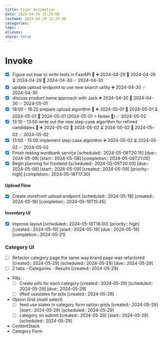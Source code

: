 ```yaml
---
title: Cigar Automation
date: 2024-04-29 15:29:00
lastmod: 2024-04-29 15:29:00
categories: 
tags: 
aliases: 
share: false 
---
```


# Invoke

- [x] Figure out how to write tests in FastAPI 🔺 ➕ 2024-04-29 🛫 2024-04-29 ⏳ 2024-04-29 📅 2024-04-30 ✅ 2024-04-30
- [x] update upload endpoint to use new search utility ➕ 2024-04-30 ✅ 2024-04-30
- [x] discuss product name approach with Jack ➕ 2024-04-30 📅 2024-04-30 ✅ 2024-05-01
- [x] 18:00 - 19:20 prepare upload algorithm 🔺 ➕ 2024-05-01 🛫 2024-05-01 ⏳ 2024-05-01 📅 2024-05-01 (2024-05-01 > Notes 📝) ✅ 2024-05-02
- [x] 13:10 - 13:50 write out the new step-case algorithm for refined candidates 🔺 ➕ 2024-05-02 🛫 2024-05-02 ⏳ 2024-05-02 📅 2024-05-02 ✅ 2024-05-02
- [x] 13:50 - 15:00 implement step-case algorithm ➕ 2024-05-02 ⏳ 2024-05-02 ✅ 2024-05-02
- [x] Finish testing wordbank service   [scheduled:: 2024-05-08T20:15]  [due:: 2024-05-08]  [start:: 2024-05-08]  [completion:: 2024-05-08T21:00]
- [x] Begin planning for frontend   [scheduled:: 2024-05-09T20:00]  [due:: 2024-05-09]  [start:: 2024-05-09]  [created:: 2024-05-09]  [priority:: high]  [completion:: 2024-05-18T17:30]
#### Upload Flow
- [x] Create storefront upload endpoint   [scheduled:: 2024-05-18]  [created:: 2024-05-18]  [completion:: 2024-05-19T15:45]
#### Inventory UI
- [x] improve layout   [scheduled:: 2024-05-19T16:00]  [priority:: high]  [created:: 2024-05-19]  [start:: 2024-05-19]  [due:: 2024-05-19]  [completion:: 2024-05-21]
### Category UI
- [ ] Refactor category page the same way brand page was refactored  [created:: 2024-05-29]  [scheduled:: 2024-05-29]  [due:: 2024-05-29]
- [ ] 2 tabs - Categories - Results  [created:: 2024-05-29]
- Pills
	- [ ] Create pills for each category  [created:: 2024-05-29]  [scheduled:: 2024-05-29]  [due:: 2024-05-29]
	- [ ] lifted usestates for pills  [created:: 2024-05-29]
- Option Grid (multi select)
	- [ ] feed use states in category form option grids  [created:: 2024-05-29]  [start:: 2024-05-29]  [scheduled:: 2024-05-29]
	- [ ] category on submit  [created:: 2024-05-29]  [start:: 2024-05-29]  [scheduled:: 2024-05-29]
- ContentStack
- Category Form

